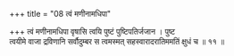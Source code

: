 +++
title = "08 त्वं मणीनामधिपा"

+++
त्वं मणीनामधिपा वृषासि त्वयि पुष्टं पुष्टिपतिर्जजान । पुष्ट  
त्वयीमे वाजा द्रविणानि सर्वौदुम्बर स त्वमस्मत् सहस्वारादरातिममतिं क्षुधं च ॥ ११ ॥